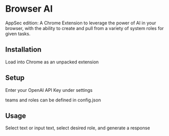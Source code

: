 # Browser AI

AppSec edition: A Chrome Extension to leverage the power of AI in your browser, with the ability to create and pull from a variety of system roles for given tasks.

## Installation 
Load into Chrome as an unpacked extension 

## Setup
Enter your OpenAI API Key under settings

teams and roles can be defined in config.json

## Usage
Select text or input text, select desired role, and generate a response
